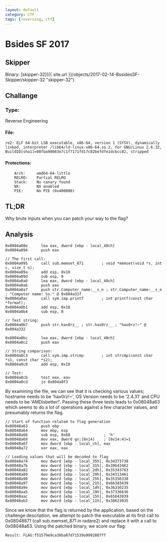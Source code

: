 ```yaml
---
layout: default
category: CTF
tags: [reversing, ctf]
---
```

# Bsides SF 2017
## Skipper

Binary: [skipper-32]({{ site.url }}/objects/2017-02-14-BssidesSF-Skipper/skipper-32 "skipper-32")

## Challange

### Type: 
Reverse Engineering

#### File: 
```
re2: ELF 64-bit LSB executable, x86-64, version 1 (SYSV), dynamically linked, interpreter /lib64/ld-linux-x86-64.so.2, for GNU/Linux 2.6.32, BuildID[sha1]=08fba98083e7c1f7171fd17c82befdfe1dcbcc82, stripped
```
#### Protections:
```
    Arch:     amd64-64-little
    RELRO:    Partial RELRO
    Stack:    No canary found
    NX:       NX enabled
    PIE:      No PIE (0x400000)
```


## TL;DR
Why brute inputs when you can patch your way to the flag?

## Analysis

```
0x0804a08e      lea eax, dword [ebp - local_40ch]
0x0804a094      push eax

// The first call:
0x0804a095      call sub.memset_871        ; void *memset(void *s, int c, size_t n);
0x0804a09a      add esp, 0x10
0x0804a09d      sub esp, 8
0x0804a0a0      lea eax, dword [ebp - local_40ch]
0x0804a0a6      push eax
0x0804a0a7      push str.Computer_name:__s_n ; str.Computer_name:__s_n ; "Computer name: %s." @ 0x804a31f
0x0804a0ac      call sym.imp.printf        ; int printf(const char *format);
0x0804a0b1      add esp, 0x10
0x0804a0b4      sub esp, 8

// Test string:
0x0804a0b7      push str.hax0rz__ ; str.hax0rz__ ; "hax0rz!~" @ 0x804a332

0x0804a0bc      lea eax, dword [ebp - local_40ch]
0x0804a0c2      push eax

// String comparison:
0x0804a0c3      call sym.imp.strcmp        ; int strcmp(const char *s1, const char *s2);
0x0804a0c8      add esp, 0x10

// Test:
0x0804a0cb      test eax, eax
0x0804a0cd      je 0x804a0f3
```

By examining the file, we can see that it is checking various values; hostname needs to be 'hax0rz!~', OS Version needs to be '2.4.31' and  CPU needs to be 'AMDisbetter!'. Passing these three tests leads to 0x08048a63 which seems to do a lot of operations against a few character values, and presumably returns the flag. 

```
// Start of function related to flag generation
0x08048a63      push ebp
0x08048a64      mov ebp, esp
0x08048a66      sub esp, 0x68               ; 'h'
0x08048a69      mov eax, dword gs:[0x14]    ; [0x14:4]=1
0x08048a6f      mov dword [ebp - local_ch], eax
0x08048a72      xor eax, eax

// Loading values that will be decoded to flag
0x08048a74      mov dword [ebp - local_35h], 0x34373738
0x08048a7b      mov dword [ebp - local_31h], 0x39643462
0x08048a82      mov dword [ebp - local_2dh], 0x35343763
0x08048a89      mov dword [ebp - local_29h], 0x34313461
0x08048a90      mov dword [ebp - local_25h], 0x35356338
0x08048a97      mov dword [ebp - local_21h], 0x66383439
0x08048a9e      mov dword [ebp - local_1dh], 0x36336235
0x08048aa5      mov dword [ebp - local_19h], 0x37336636
0x08048aac      mov dword [ebp - local_15h], 0x65643039
0x08048ab3      mov dword [ebp - local_11h], 0x38623035
```

Since we know that the flag is returned by the application, based on the challenge description, we attempt to patch the executable at its first call to 0x08048871 (call sub.memset_871 in radare2) and replace it with a call to 0x08048a63. Using the patched binary, we score our flag:

```
Result: FLAG:f51579e9ca38ba87d71539a9992887ff
```